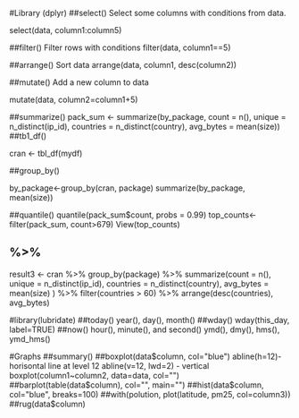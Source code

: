 #Library (dplyr)
##select() 
Select some columns with conditions from data.

select(data, column1:column5)

##filter()
Filter rows with conditions
filter(data, column1==5)

##arrange()
Sort data 
arrange(data, column1, desc(column2))

##mutate() 
Add a new column to data

mutate(data, column2=column1+5)

##summarize()
pack_sum <- summarize(by_package,
                      count = n(),
                      unique = n_distinct(ip_id),
                      countries = n_distinct(country),
                      avg_bytes = mean(size))
##tb1_df()

cran <- tbl_df(mydf)

##group_by()

by_package<-group_by(cran, package)
summarize(by_package, mean(size))

##quantile()
quantile(pack_sum$count, probs = 0.99)
top_counts<-filter(pack_sum, count>679)
View(top_counts)

## %>%

result3 <-
  cran %>%
  group_by(package) %>%
  summarize(count = n(),
            unique = n_distinct(ip_id),
            countries = n_distinct(country),
            avg_bytes = mean(size)
  ) %>%
  filter(countries > 60) %>%
  arrange(desc(countries), avg_bytes)

#library(lubridate)
##today()
year(), day(), month()
##wday()
wday(this_day, label=TRUE)
##now()
hour(), minute(), and second()
ymd(), dmy(), hms(), ymd_hms()

#Graphs
##summary()
##boxplot(data$column, col="blue")
abline(h=12)- horisontal line at level 12
abline(v=12, lwd=2) - vertical
boxplot(column1~column2, data=data, col="")
##barplot(table(data$column), col="", main="")
##hist(data$column, col="blue", breaks=100)
##with(polution, plot(latitude, pm25, col=column3))
##rug(data$column)
